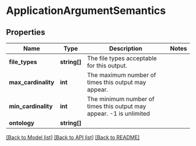 # ApplicationArgumentSemantics

## Properties
Name | Type | Description | Notes
------------ | ------------- | ------------- | -------------
**file_types** | **string[]** | The file types acceptable for this output. | 
**max_cardinality** | **int** | The maximum number of times this output may appear. | 
**min_cardinality** | **int** | The minimum number of times this output may appear. -1 is unlimited | 
**ontology** | **string[]** |  | 

[[Back to Model list]](../README.md#documentation-for-models) [[Back to API list]](../README.md#documentation-for-api-endpoints) [[Back to README]](../README.md)


